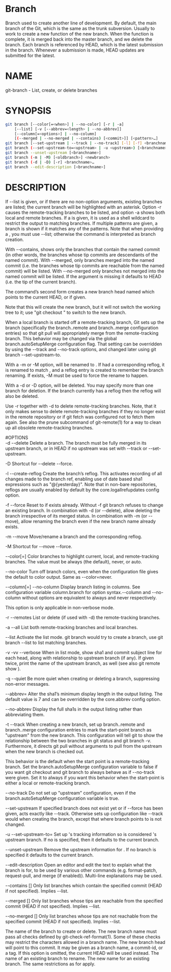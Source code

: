 # Branch
Branch used to create another line of development. By default, the main branch of the Git, which is the same as the trunk subversion. Usually to work to create a new function of the new branch. When the function is complete, it is merged back into the master branch, and we delete the branch. Each branch is referenced by HEAD, which is the latest submission in the branch. Whenever a submission is made, HEAD updates are submitted for the latest.

# NAME   
git-branch - List, create, or delete branches

# SYNOPSIS
``` bash
git branch [--color[=<when>] | --no-color] [-r | -a]
	[--list] [-v [--abbrev=<length> | --no-abbrev]]
	[--column[=<options>] | --no-column]
	[(--merged | --no-merged | --contains) [<commit>]] [<pattern>…​]
git branch [--set-upstream | --track | --no-track] [-l] [-f] <branchname> [<start-point>]
git branch (--set-upstream-to=<upstream> | -u <upstream>) [<branchname>]
git branch --unset-upstream [<branchname>]
git branch (-m | -M) [<oldbranch>] <newbranch>
git branch (-d | -D) [-r] <branchname>…​
git branch --edit-description [<branchname>]
```

# DESCRIPTION   
If --list is given, or if there are no non-option arguments, existing branches are listed; the current branch will be highlighted with an asterisk. Option -r causes the remote-tracking branches to be listed, and option -a shows both local and remote branches. If a <pattern> is given, it is used as a shell wildcard to restrict the output to matching branches. If multiple patterns are given, a branch is shown if it matches any of the patterns. Note that when providing a <pattern>, you must use --list; otherwise the command is interpreted as branch creation.

With --contains, shows only the branches that contain the named commit (in other words, the branches whose tip commits are descendants of the named commit). With --merged, only branches merged into the named commit (i.e. the branches whose tip commits are reachable from the named commit) will be listed. With --no-merged only branches not merged into the named commit will be listed. If the <commit> argument is missing it defaults to HEAD (i.e. the tip of the current branch).

The command’s second form creates a new branch head named <branchname> which points to the current HEAD, or <start-point> if given.

Note that this will create the new branch, but it will not switch the working tree to it; use "git checkout <newbranch>" to switch to the new branch.

When a local branch is started off a remote-tracking branch, Git sets up the branch (specifically the branch.<name>.remote and branch.<name>.merge configuration entries) so that git pull will appropriately merge from the remote-tracking branch. This behavior may be changed via the global branch.autoSetupMerge configuration flag. That setting can be overridden by using the --track and --no-track options, and changed later using git branch --set-upstream-to.

With a -m or -M option, <oldbranch> will be renamed to <newbranch>. If <oldbranch> had a corresponding reflog, it is renamed to match <newbranch>, and a reflog entry is created to remember the branch renaming. If <newbranch> exists, -M must be used to force the rename to happen.

With a -d or -D option, <branchname> will be deleted. You may specify more than one branch for deletion. If the branch currently has a reflog then the reflog will also be deleted.

Use -r together with -d to delete remote-tracking branches. Note, that it only makes sense to delete remote-tracking branches if they no longer exist in the remote repository or if git fetch was configured not to fetch them again. See also the prune subcommand of git-remote(1) for a way to clean up all obsolete remote-tracking branches.

#OPTIONS  
-d
--delete
Delete a branch. The branch must be fully merged in its upstream branch, or in HEAD if no upstream was set with --track or --set-upstream.

-D
Shortcut for --delete --force.

-l
--create-reflog
Create the branch’s reflog. This activates recording of all changes made to the branch ref, enabling use of date based sha1 expressions such as "<branchname>@{yesterday}". Note that in non-bare repositories, reflogs are usually enabled by default by the core.logallrefupdates config option.

-f
--force
Reset <branchname> to <startpoint> if <branchname> exists already. Without -f git branch refuses to change an existing branch. In combination with -d (or --delete), allow deleting the branch irrespective of its merged status. In combination with -m (or --move), allow renaming the branch even if the new branch name already exists.

-m
--move
Move/rename a branch and the corresponding reflog.

-M
Shortcut for --move --force.

--color[=<when>]
Color branches to highlight current, local, and remote-tracking branches. The value must be always (the default), never, or auto.

--no-color
Turn off branch colors, even when the configuration file gives the default to color output. Same as --color=never.

--column[=<options>]
--no-column
Display branch listing in columns. See configuration variable column.branch for option syntax.--column and --no-column without options are equivalent to always and never respectively.

This option is only applicable in non-verbose mode.

-r
--remotes
List or delete (if used with -d) the remote-tracking branches.

-a
--all
List both remote-tracking branches and local branches.

--list
Activate the list mode. git branch <pattern> would try to create a branch, use git branch --list <pattern> to list matching branches.

-v
-vv
--verbose
When in list mode, show sha1 and commit subject line for each head, along with relationship to upstream branch (if any). If given twice, print the name of the upstream branch, as well (see also git remote show <remote>).

-q
--quiet
Be more quiet when creating or deleting a branch, suppressing non-error messages.

--abbrev=<length>
Alter the sha1’s minimum display length in the output listing. The default value is 7 and can be overridden by the core.abbrev config option.

--no-abbrev
Display the full sha1s in the output listing rather than abbreviating them.

-t
--track
When creating a new branch, set up branch.<name>.remote and branch.<name>.merge configuration entries to mark the start-point branch as "upstream" from the new branch. This configuration will tell git to show the relationship between the two branches in git status and git branch -v. Furthermore, it directs git pull without arguments to pull from the upstream when the new branch is checked out.

This behavior is the default when the start point is a remote-tracking branch. Set the branch.autoSetupMerge configuration variable to false if you want git checkout and git branch to always behave as if --no-track were given. Set it to always if you want this behavior when the start-point is either a local or remote-tracking branch.

--no-track
Do not set up "upstream" configuration, even if the branch.autoSetupMerge configuration variable is true.

--set-upstream
If specified branch does not exist yet or if --force has been given, acts exactly like --track. Otherwise sets up configuration like --track would when creating the branch, except that where branch points to is not changed.

-u <upstream>
--set-upstream-to=<upstream>
Set up <branchname>'s tracking information so <upstream> is considered <branchname>'s upstream branch. If no <branchname> is specified, then it defaults to the current branch.

--unset-upstream
Remove the upstream information for <branchname>. If no branch is specified it defaults to the current branch.

--edit-description
Open an editor and edit the text to explain what the branch is for, to be used by various other commands (e.g. format-patch, request-pull, and merge (if enabled)). Multi-line explanations may be used.

--contains [<commit>]
Only list branches which contain the specified commit (HEAD if not specified). Implies --list.

--merged [<commit>]
Only list branches whose tips are reachable from the specified commit (HEAD if not specified). Implies --list.

--no-merged [<commit>]
Only list branches whose tips are not reachable from the specified commit (HEAD if not specified). Implies --list.

<branchname>
The name of the branch to create or delete. The new branch name must pass all checks defined by git-check-ref-format(1). Some of these checks may restrict the characters allowed in a branch name.

<start-point>
The new branch head will point to this commit. It may be given as a branch name, a commit-id, or a tag. If this option is omitted, the current HEAD will be used instead.

<oldbranch>
The name of an existing branch to rename.

<newbranch>
The new name for an existing branch. The same restrictions as for <branchname> apply.
